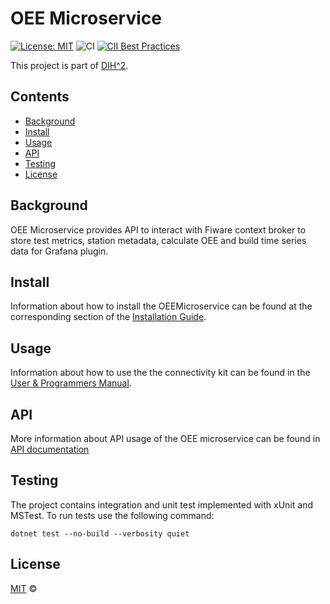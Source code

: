# OEE Microservice

[![License: MIT](https://img.shields.io/github/license/ramp-eu/TTE.project1.svg)](https://opensource.org/licenses/MIT)
![CI](https://github.com/Exsensio-Ltd/OEEMicroservice/actions/workflows/dotnet.yml/badge.svg)
[![CII Best Practices](https://bestpractices.coreinfrastructure.org/projects/4187/badge)](https://bestpractices.coreinfrastructure.org/projects/4187)

This project is part of [DIH^2](http://www.dih-squared.eu/).

## Contents

-   [Background](#background)
-   [Install](#install)
-   [Usage](#usage)
-   [API](#api)
-   [Testing](#testing)
-   [License](#license)

## Background

OEE Microservice provides API to interact with Fiware context broker to store test metrics, station metadata, calculate OEE and build time series data for Grafana plugin.

## Install

Information about how to install the OEEMicroservice can be found at the corresponding section of the [Installation Guide](https://github.com/Exsensio-Ltd/OEEMicroservice/blob/master/docs/installationguide.md).

## Usage

Information about how to use the the connectivity kit can be found in the [User & Programmers Manual](https://github.com/Exsensio-Ltd/OEEMicroservice/blob/master/docs/usermanual.md).


## API

More information about API usage of the OEE microservice can be found in [API documentation](https://github.com/Exsensio-Ltd/OEEMicroservice/blob/master/docs/api.md)

## Testing

The project contains integration and unit test implemented with xUnit and MSTest. To run tests use the following command:

```
dotnet test --no-build --verbosity quiet
```

## License

[MIT](LICENSE) © <TTE>
